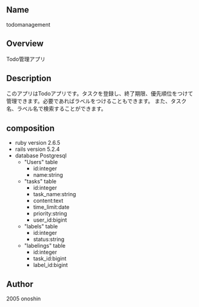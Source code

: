 ## Name
todomanagement

## Overview
Todo管理アプリ　
## Description
このアプリはTodoアプリです。タスクを登録し、終了期限、優先順位をつけて管理できます。必要であればラベルをつけることもできます。
また、タスク名、ラベル名で検索することができます。
## composition
- ruby version 2.6.5
- rails version 5.2.4
- database Postgresql
  - "Users" table 
    - id:integer
    - name:string
  - "tasks" table
    - id:integer
    - task_name:string
    - content:text
    - time_limit:date
    - priority:string
    - user_id:bigint
  - "labels" table
    - id:integer
    - status:string
  - "labelings" table
    - id:integer
    - task_id:bigint
    - label_id:bigint

## Author
2005 onoshin 
